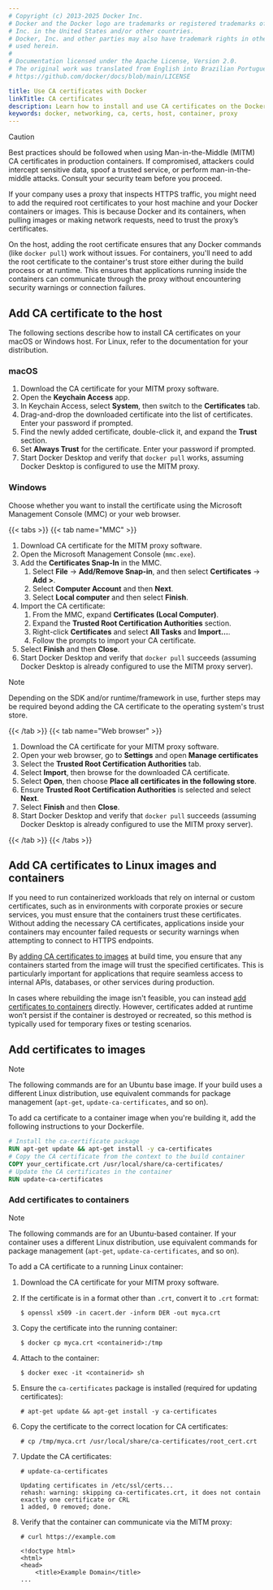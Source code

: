 ```yaml
---
# Copyright (c) 2013-2025 Docker Inc.
# Docker and the Docker logo are trademarks or registered trademarks of Docker,
# Inc. in the United States and/or other countries.
# Docker, Inc. and other parties may also have trademark rights in other terms
# used herein.
#
# Documentation licensed under the Apache License, Version 2.0.
# The original work was translated from English into Brazilian Portuguese.
# https://github.com/docker/docs/blob/main/LICENSE

title: Use CA certificates with Docker
linkTitle: CA certificates
description: Learn how to install and use CA certificates on the Docker host and in Linux containers
keywords: docker, networking, ca, certs, host, container, proxy
---
```

> [!CAUTION]
> Best practices should be followed when using Man-in-the-Middle (MITM) CA
> certificates in production containers. If compromised, attackers could
> intercept sensitive data, spoof a trusted service, or perform
> man-in-the-middle attacks. Consult your security team before you proceed.

If your company uses a proxy that inspects HTTPS traffic, you might need to add
the required root certificates to your host machine and your Docker containers
or images. This is because Docker and its containers, when pulling images or
making network requests, need to trust the proxy’s certificates.

On the host, adding the root certificate ensures that any Docker commands (like
`docker pull`) work without issues. For containers, you'll need to add the root
certificate to the container's trust store either during the build process or
at runtime. This ensures that applications running inside the containers can
communicate through the proxy without encountering security warnings or
connection failures.

## Add CA certificate to the host

The following sections describe how to install CA certificates on your macOS or
Windows host. For Linux, refer to the documentation for your distribution.

### macOS

1. Download the CA certificate for your MITM proxy software.
2. Open the **Keychain Access** app.
3. In Keychain Access, select **System**, then switch to the **Certificates** tab.
4. Drag-and-drop the downloaded certificate into the list of certificates. Enter your password if prompted.
5. Find the newly added certificate, double-click it, and expand the **Trust** section.
6. Set **Always Trust** for the certificate. Enter your password if prompted.
7. Start Docker Desktop and verify that `docker pull` works, assuming Docker Desktop is configured to use the MITM proxy.

### Windows

Choose whether you want to install the certificate using the Microsoft
Management Console (MMC) or your web browser.

{{< tabs >}}
{{< tab name="MMC" >}}

1. Download CA certificate for the MITM proxy software.
2. Open the Microsoft Management Console (`mmc.exe`).
3. Add the **Certificates Snap-In** in the MMC.
   1. Select **File** → **Add/Remove Snap-in**, and then select **Certificates** → **Add >**.
   2. Select **Computer Account** and then **Next**.
   3. Select **Local computer** and then select **Finish**.
4. Import the CA certificate:
   1. From the MMC, expand **Certificates (Local Computer)**.
   2. Expand the **Trusted Root Certification Authorities** section.
   3. Right-click **Certificates** and select **All Tasks** and **Import…**.
   4. Follow the prompts to import your CA certificate.
5. Select **Finish** and then **Close**.
6. Start Docker Desktop and verify that `docker pull` succeeds (assuming Docker Desktop is already configured to use the MITM proxy server).

> [!NOTE]
> Depending on the SDK and/or runtime/framework in use, further steps may be
> required beyond adding the CA certificate to the operating system's trust
> store.

{{< /tab >}}
{{< tab name="Web browser" >}}

1. Download the CA certificate for your MITM proxy software.
2. Open your web browser, go to **Settings** and open **Manage certificates**
3. Select the **Trusted Root Certification Authorities** tab.
4. Select **Import**, then browse for the downloaded CA certificate.
5. Select **Open**, then choose **Place all certificates in the following store**.
6. Ensure **Trusted Root Certification Authorities** is selected and select **Next**.
7. Select **Finish** and then **Close**.
8. Start Docker Desktop and verify that `docker pull` succeeds (assuming Docker Desktop is already configured to use the MITM proxy server).

{{< /tab >}}
{{< /tabs >}}

## Add CA certificates to Linux images and containers

If you need to run containerized workloads that rely on internal or custom
certificates, such as in environments with corporate proxies or secure
services, you must ensure that the containers trust these certificates. Without
adding the necessary CA certificates, applications inside your containers may
encounter failed requests or security warnings when attempting to connect to
HTTPS endpoints.

By [adding CA certificates to images](#add-certificates-to-images) at build
time, you ensure that any containers started from the image will trust the
specified certificates. This is particularly important for applications that
require seamless access to internal APIs, databases, or other services during
production.

In cases where rebuilding the image isn't feasible, you can instead [add
certificates to containers](#add-certificates-to-containers) directly. However,
certificates added at runtime won’t persist if the container is destroyed or
recreated, so this method is typically used for temporary fixes or testing
scenarios.

## Add certificates to images

> [!NOTE]
> The following commands are for an Ubuntu base image. If your build uses a
> different Linux distribution, use equivalent commands for package management
> (`apt-get`, `update-ca-certificates`, and so on).

To add ca certificate to a container image when you're building it, add the
following instructions to your Dockerfile.

```dockerfile
# Install the ca-certificate package
RUN apt-get update && apt-get install -y ca-certificates
# Copy the CA certificate from the context to the build container
COPY your_certificate.crt /usr/local/share/ca-certificates/
# Update the CA certificates in the container
RUN update-ca-certificates
```

### Add certificates to containers

> [!NOTE]
> The following commands are for an Ubuntu-based container. If your container
> uses a different Linux distribution, use equivalent commands for package
> management (`apt-get`, `update-ca-certificates`, and so on).

To add a CA certificate to a running Linux container:

1. Download the CA certificate for your MITM proxy software.
2. If the certificate is in a format other than `.crt`, convert it to `.crt` format:

   ```console {title="Example command"}
   $ openssl x509 -in cacert.der -inform DER -out myca.crt
   ```

3. Copy the certificate into the running container:

    ```console
    $ docker cp myca.crt <containerid>:/tmp
    ```

4. Attach to the container:

    ```console
    $ docker exec -it <containerid> sh
    ```

5. Ensure the `ca-certificates` package is installed (required for updating certificates):

    ```console
    # apt-get update && apt-get install -y ca-certificates
    ```

6. Copy the certificate to the correct location for CA certificates:

    ```console
    # cp /tmp/myca.crt /usr/local/share/ca-certificates/root_cert.crt
    ```

7. Update the CA certificates:

    ```console
    # update-ca-certificates
    ```

    ```plaintext {title="Example output"}
    Updating certificates in /etc/ssl/certs...
    rehash: warning: skipping ca-certificates.crt, it does not contain exactly one certificate or CRL
    1 added, 0 removed; done.
    ```

8. Verify that the container can communicate via the MITM proxy:

    ```console
    # curl https://example.com
    ```

    ```plaintext {title="Example output"}
    <!doctype html>
    <html>
    <head>
        <title>Example Domain</title>
    ...
    ```
